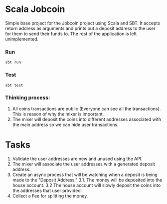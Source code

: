 # Scala Jobcoin
Simple base project for the Jobcoin project using Scala and SBT. It accepts return address as arguments and prints out a deposit address to the user for them to send their funds to. The rest of the application is left unimplemented.

### Run
`sbt run`


### Test
`sbt test`

### Thinking process:

1. All coins transactions are public (Everyone can see all the transactions). This is reason of why the mixer is important.
2. The mixer will deposit the coins into different addresses associated with the main address so we can hide user transactions.

# Tasks

1. Validate the user addresses are new and unused using the API.
2. The mixer will associate the user addresses with a generated deposit address.
3. Create an async process that will be watching when a deposit is being made to the "Deposit Address."
	3.1. The money will be deposited into the house account.
	3.2 The house account will slowly deposit the coins into the addresses that user provided.
4. Collect a Fee for splitting the money.
